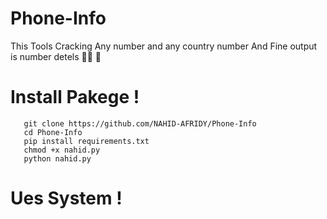 # Phone-Info
This Tools Cracking Any number and any country number And Fine output is number detels 👑🌿 🍄 


# Install Pakege !

       
       git clone https://github.com/NAHID-AFRIDY/Phone-Info
       cd Phone-Info
       pip install requirements.txt
       chmod +x nahid.py
       python nahid.py
   
       
# Ues System !
